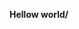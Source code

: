 **Hellow world/** 



<!---
MaksSyrnev/MaksSyrnev is a ✨ special ✨ repository because its `README.md` (this file) appears on your GitHub profile.
You can click the Preview link to take a look at your changes.
--->
